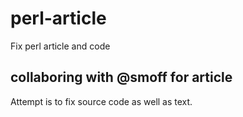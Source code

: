 # perl-article

Fix perl article and code

## collaboring with @smoff for article

Attempt is to fix source code as well as text.
